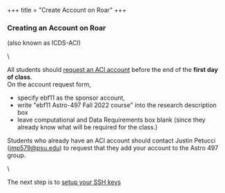 +++
title = "Create Account on Roar"
+++

### Creating an Account on Roar
(also known as ICDS-ACI)

\\

All students should [request an ACI account](https://www.icds.psu.edu/computing-services/account-setup/) before the end of the __first day of class__.  
On the account request form,

- specify ebf11 as the sponsor account,
- write "ebf11 Astro-497  Fall 2022 course" into the research description box
- leave computational and Data Requirements box blank (since they already know what will be required for the class.)  

Students who already have an ACI account should contact Justin Petucci (jmp579@psu.edu) to request that they add your account to the Astro 497 group.

\\

The next step is to [setup your SSH keys](../sshkeys/)
